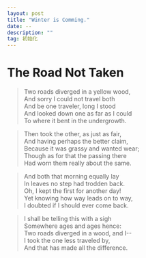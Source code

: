 ```yaml
---
layout: post
title: "Winter is Comming."
date: --
description: ""
tag: 初始化
---
```


# The Road Not Taken

> Two roads diverged in a yellow wood,  
> And sorry I could not travel both  
> And be one traveler, long I stood  
> And looked down one as far as I could  
> To where it bent in the undergrowth.  

> Then took the other, as just as fair,  
> And having perhaps the better claim,  
> Because it was grassy and wanted wear;  
> Though as for that the passing there  
> Had worn them really about the same.  

> And both that morning equally lay  
> In leaves no step had trodden back.  
> Oh, I kept the first for another day!  
> Yet knowing how way leads on to way,  
> I doubted if I should ever come back.  

> I shall be telling this with a sigh  
> Somewhere ages and ages hence:  
> Two roads diverged in a wood, and I--  
> I took the one less traveled by,  
> And that has made all the difference.
